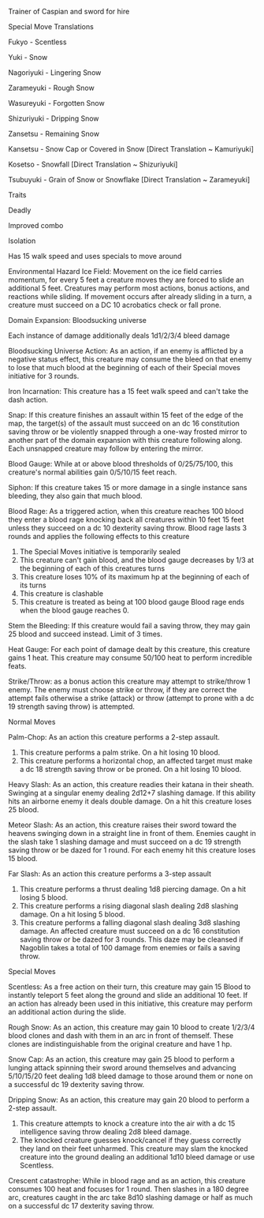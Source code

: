 Trainer of Caspian and sword for hire


Special Move Translations

Fukyo - Scentless

Yuki - Snow

Nagoriyuki - Lingering Snow

Zarameyuki - Rough Snow

Wasureyuki - Forgotten Snow

Shizuriyuki - Dripping Snow

Zansetsu - Remaining Snow

Kansetsu - Snow Cap or Covered in Snow [Direct Translation ~ Kamuriyuki]

Kosetso - Snowfall [Direct Translation ~ Shizuriyuki]

Tsubuyuki - Grain of Snow or Snowflake [Direct Translation ~ Zarameyuki]




Traits

Deadly

Improved combo

Isolation 





Has 15 walk speed and uses specials to move around

Environmental Hazard Ice Field: Movement on the ice field carries momentum, for every 5 feet a creature moves they are forced to slide an additional 5 feet. Creatures may perform most actions, bonus actions, and reactions while sliding. If movement occurs after already sliding in a turn, a creature must succeed on a DC 10 acrobatics check or fall prone.

Domain Expansion: Bloodsucking universe

Each instance of damage additionally deals 1d1/2/3/4 bleed damage

Bloodsucking Universe Action: As an action, if an enemy is afflicted by a negative status effect, this creature may consume the bleed on that enemy to lose that much blood at the beginning of each of their Special moves initiative for 3 rounds. 

Iron Incarnation: This creature has a 15 feet walk speed and can't take the dash action.

Snap: If this creature finishes an assault within 15 feet of the edge of the map, the target(s) of the assault must succeed on an dc 16 constitution saving throw or be violently snapped through a one-way frosted mirror to another part of the domain expansion with this creature following along. Each unsnapped creature may follow by entering the mirror.

Blood Gauge: While at or above blood thresholds of 0/25/75/100, this creature's normal abilities gain 0/5/10/15 feet reach.

Siphon: If this creature takes 15 or more damage in a single instance sans bleeding, they also gain that much blood.

Blood Rage: As a triggered action, when this creature reaches 100 blood they enter a blood rage knocking back all creatures within 10 feet 15 feet unless they succeed on a dc 10 dexterity saving throw. 
Blood rage lasts 3 rounds and applies the following effects to this creature
1. The Special Moves initiative is temporarily sealed
2. This creature can't gain blood, and the blood gauge decreases by 1/3 at the beginning of each of this creatures turns
3. This creature loses 10% of its maximum hp at the beginning of each of its turns
4. This creature is clashable
5. This creature is treated as being at 100 blood gauge
Blood rage ends when the blood gauge reaches 0.

Stem the Bleeding: If this creature would fail a saving throw, they may gain 25 blood and succeed instead. Limit of 3 times.

Heat Gauge: For each point of damage dealt by this creature, this creature gains 1 heat. This creature may consume 50/100 heat to perform incredible feats.

Strike/Throw: as a bonus action this creature may attempt to strike/throw 1 enemy. The enemy must choose strike or throw, if they are correct the attempt fails otherwise a strike (attack) or throw (attempt to prone with a dc 19 strength saving throw) is attempted.

Normal Moves

Palm-Chop: As an action this creature performs a 2-step assault.
1. This creature performs a palm strike. On a hit losing 10 blood.
2. This creature performs a horizontal chop, an affected target must make a dc 18 strength saving throw or be proned. On a hit losing 10 blood.

Heavy Slash: As an action, this creature readies their katana in their sheath. Swinging at a singular enemy dealing 2d12+7 slashing damage. If this ability hits an airborne enemy it deals double damage. On a hit this creature loses 25 blood.

Meteor Slash: As an action, this creature raises their sword toward the heavens swinging down in a straight line in front of them. Enemies caught in the slash take 1 slashing damage and must succeed on a dc 19 strength saving throw or be dazed for 1 round. For each enemy hit this creature loses 15 blood.  

Far Slash: As an action this creature performs a 3-step assault
1. This creature performs a thrust dealing 1d8 piercing damage. On a hit losing 5 blood.
2. This creature performs a rising diagonal slash dealing 2d8 slashing damage. On a hit losing 5 blood.
3. This creature performs a falling diagonal slash dealing 3d8 slashing damage. An affected creature must succeed on a dc 16 constitution saving throw or be dazed for 3 rounds. This daze may be cleansed if Nagoblin takes a total of 100 damage from enemies or fails a saving throw.

Special Moves

Scentless: As a free action on their turn, this creature may gain 15 Blood to instantly teleport 5 feet along the ground and slide an additional 10 feet. If an action has already been used in this initiative, this creature may perform an additional action during the slide.

Rough Snow: As an action, this creature may gain 10 blood to create 1/2/3/4 blood clones and dash with them in an arc in front of themself. These clones are indistinguishable from the original creature and have 1 hp. 

Snow Cap: As an action, this creature may gain 25 blood to perform a lunging attack spinning their sword around themselves and advancing 5/10/15/20 feet dealing 1d8 bleed damage to those around them or none on a successful dc 19 dexterity saving throw.

Dripping Snow: As an action, this creature may gain 20 blood to perform a 2-step assault.
1. This creature attempts to knock a creature into the air with a dc 15 intelligence saving throw dealing 2d8 bleed damage.
2. The knocked creature guesses knock/cancel if they guess correctly they land on their feet unharmed. This creature may slam the knocked creature into the ground dealing an additional 1d10 bleed damage or use Scentless. 

Crescent catastrophe: While in blood rage and as an action, this creature consumes 100 heat and focuses for 1 round. Then slashes in a 180 degree arc, creatures caught in the arc take 8d10 slashing damage or half as much on a successful dc 17 dexterity saving throw.